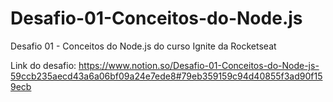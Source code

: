 # Desafio-01-Conceitos-do-Node.js
Desafio 01 - Conceitos do Node.js do curso Ignite da Rocketseat

Link do desafio: https://www.notion.so/Desafio-01-Conceitos-do-Node-js-59ccb235aecd43a6a06bf09a24e7ede8#79eb359159c94d40855f3ad90f159ecb
